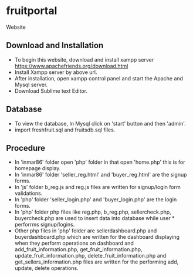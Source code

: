 # fruitportal
Website
## Download and Installation
* To begin this website, download and install xampp server https://www.apachefriends.org/download.html
* Install Xampp server by above url.
* After installation, open xampp control panel and start the Apache and Mysql server.
* Download Sublime text Editor.
## Database
* To view the database, In Mysql click on 'start' button  and then 'admin'.
* import freshfruit.sql and fruitsdb.sql files.
## Procedure
* In 'inmar86' folder open 'php' folder in that open 'home.php' this is for homepage display.
* In 'inmar86' folder 'seller_reg.html' and 'buyer_reg.html' are the signup forms.
* In 'js' folder b_reg.js and reg.js files are written for signup/login form validations.
* In 'php' folder 'seller_login.php' and 'buyer_login.php' are the login forms.
* In 'php' folder php files like reg.php, b_reg.php, sellercheck.php, buyercheck.php are used to insert data into database while user * perforrms signup/logins.
* Other php files in 'php' folder are sellerdashboard.php and buyerdashboard.php which are written for the dashboard displaying when they perform operations on dashboard and add_fruit_information.php, get_fruit_information.php, update_fruit_information.php, delete_fruit_information.php and get_sellers_information.php files are written for the performing add, update, delete operations. 
